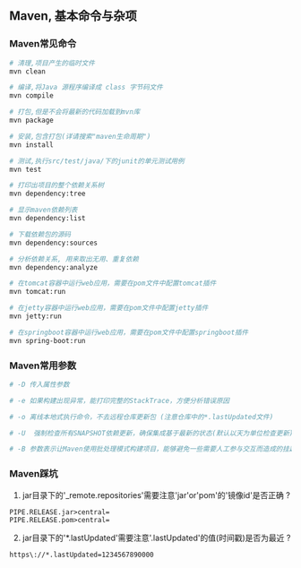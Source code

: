 <h2> Maven, 基本命令与杂项 </h2>

### Maven常见命令

```bash
# 清理,项目产生的临时文件
mvn clean

# 编译,将Java 源程序编译成 class 字节码文件
mvn compile

# 打包,但是不会将最新的代码加载到mvn库
mvn package

# 安装,包含打包(详请搜索"maven生命周期")
mvn install 

# 测试,执行src/test/java/下的junit的单元测试用例
mvn test 

# 打印出项目的整个依赖关系树
mvn dependency:tree

# 显示maven依赖列表
mvn dependency:list

# 下载依赖包的源码
mvn dependency:sources

# 分析依赖关系, 用来取出无用、重复依赖
mvn dependency:analyze

# 在tomcat容器中运行web应用，需要在pom文件中配置tomcat插件
mvn tomcat:run

# 在jetty容器中运行web应用，需要在pom文件中配置jetty插件
mvn jetty:run

# 在springboot容器中运行web应用，需要在pom文件中配置springboot插件
mvn spring-boot:run
```

### Maven常用参数

```bash
# -D 传入属性参数

# -e 如果构建出现异常，能打印完整的StackTrace，方便分析错误原因

# -o 离线本地式执行命令，不去远程仓库更新包 (注意仓库中的*.lastUpdated文件)

# -U  强制检查所有SNAPSHOT依赖更新，确保集成基于最新的状态(默认以天为单位检查更新)

# -B 参数表示让Maven使用批处理模式构建项目，能够避免一些需要人工参与交互而造成的挂起状态
```

### Maven踩坑

1. jar目录下的'_remote.repositories'需要注意'jar'or'pom'的'镜像id'是否正确 ?
``` 
PIPE.RELEASE.jar>central=
PIPE.RELEASE.pom>central=
```

2. jar目录下的'*.lastUpdated'需要注意'.lastUpdated'的值(时间戳)是否为最近 ?
``` 
https\://*.lastUpdated=1234567890000
```
